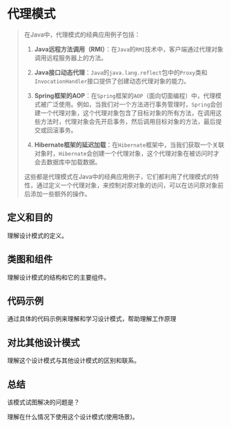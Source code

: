 # 代理模式

> 在Java中，代理模式的经典应用例子包括：
>
> 1. **Java远程方法调用（RMI）**：在`Java`的`RMI`技术中，客户端通过代理对象调用远程服务器上的方法。
>
> 2. **Java接口动态代理**：`Java`的`java.lang.reflect`包中的`Proxy`类和`InvocationHandler`接口提供了创建动态代理对象的能力。
>
> 3. **Spring框架的AOP**：在`Spring`框架的`AOP`（面向切面编程）中，代理模式被广泛使用。例如，当我们对一个方法进行事务管理时，`Spring`会创建一个代理对象，这个代理对象包含了目标对象的所有方法，在调用这些方法时，代理对象会先开启事务，然后调用目标对象的方法，最后提交或回滚事务。
>
> 4. **Hibernate框架的延迟加载**：在`Hibernate`框架中，当我们获取一个关联对象时，`Hibernate`会创建一个代理对象，这个代理对象在被访问时才会去数据库中加载数据。
>
> 这些都是代理模式在Java中的经典应用例子，它们都利用了代理模式的特性，通过定义一个代理对象，来控制对原对象的访问，可以在访问原对象前后添加一些额外的操作。

## 定义和目的

理解设计模式的定义。

## 类图和组件

理解设计模式的结构和它的主要组件。

## 代码示例

通过具体的代码示例来理解和学习设计模式，帮助理解工作原理

## 对比其他设计模式

理解这个设计模式与其他设计模式的区别和联系。

## 总结

该模式试图解决的问题是？

理解在什么情况下使用这个设计模式(使用场景)。

